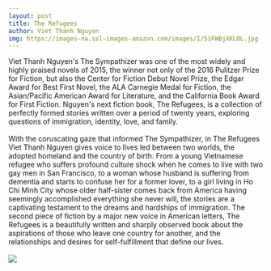 ```yaml
--- 
layout: post 
title: The Refugees
author: Viet Thanh Nguyen
img: https://images-na.ssl-images-amazon.com/images/I/51FWBjXKLOL.jpg
--- 
```

Viet Thanh Nguyen's The Sympathizer was one of the most widely and highly praised novels of 2015, the winner not only of the 2016 Pulitzer Prize for Fiction, but also the Center for Fiction Debut Novel Prize, the Edgar Award for Best First Novel, the ALA Carnegie Medal for Fiction, the Asian/Pacific American Award for Literature, and the California Book Award for First Fiction. Nguyen's next fiction book, The Refugees, is a collection of perfectly formed stories written over a period of twenty years, exploring questions of immigration, identity, love, and family.<br><br>With the coruscating gaze that informed The Sympathizer, in The Refugees Viet Thanh Nguyen gives voice to lives led between two worlds, the adopted homeland and the country of birth. From a young Vietnamese refugee who suffers profound culture shock when he comes to live with two gay men in San Francisco, to a woman whose husband is suffering from dementia and starts to confuse her for a former lover, to a girl living in Ho Chi Minh City whose older half-sister comes back from America having seemingly accomplished everything she never will, the stories are a captivating testament to the dreams and hardships of immigration. The second piece of fiction by a major new voice in American letters, The Refugees is a beautifully written and sharply observed book about the aspirations of those who leave one country for another, and the relationships and desires for self-fulfillment that define our lives.
<br/><br/> <a href="https://www.amazon.com/Refugees-Viet-Thanh-Nguyen/dp/0802126391%3FSubscriptionId%3DAKIAJMENML4FLKMV2CIQ%26tag%3Dpskiba1234-20%26linkCode%3Dxm2%26camp%3D2025%26creative%3D165953%26creativeASIN%3D0802126391"><img src="https://images-na.ssl-images-amazon.com/images/G/01/associates/remote-buy-box/buy1.gif"></a>